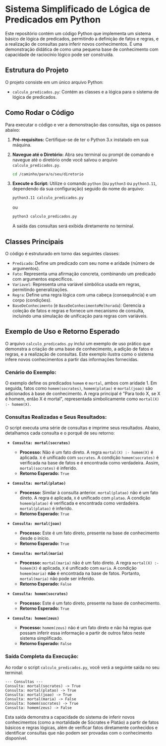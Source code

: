 # Sistema Simplificado de Lógica de Predicados em Python

Este repositório contém um código Python que implementa um sistema básico de lógica de predicados, permitindo a definição de fatos e regras, e a realização de consultas para inferir novos conhecimentos. É uma demonstração didática de como uma pequena base de conhecimento com capacidade de raciocínio lógico pode ser construída.

## Estrutura do Projeto

O projeto consiste em um único arquivo Python:

-   `calculo_predicados.py`: Contém as classes e a lógica para o sistema de lógica de predicados.

## Como Rodar o Código

Para executar o código e ver a demonstração das consultas, siga os passos abaixo:

1.  **Pré-requisitos:** Certifique-se de ter o Python 3.x instalado em sua máquina.

2.  **Navegue até o Diretório:** Abra seu terminal ou prompt de comando e navegue até o diretório onde você salvou o arquivo `calculo_predicados.py`.

    ```bash
    cd /caminho/para/o/seu/diretorio
    ```

3.  **Execute o Script:** Utilize o comando `python` (ou `python3` ou `python3.11`, dependendo da sua configuração) seguido do nome do arquivo:

    ```bash
    python3.11 calculo_predicados.py
    ```

    ou

    ```bash
    python3 calculo_predicados.py
    ```

    A saída das consultas será exibida diretamente no terminal.

## Classes Principais

O código é estruturado em torno das seguintes classes:

-   `Predicado`: Define um predicado com seu nome e aridade (número de argumentos).
-   `Fato`: Representa uma afirmação concreta, combinando um predicado com argumentos específicos.
-   `Variavel`: Representa uma variável simbólica usada em regras, permitindo generalizações.
-   `Regra`: Define uma regra lógica com uma cabeça (consequência) e um corpo (condições).
-   `BaseDeConhecimento` (e `BaseDeConhecimentoMelhorada`): Gerencia a coleção de fatos e regras e fornece um mecanismo de consulta, incluindo uma simulação de unificação para regras com variáveis.




## Exemplo de Uso e Retorno Esperado

O arquivo `calculo_predicados.py` inclui um exemplo de uso prático que demonstra a criação de uma base de conhecimento, a adição de fatos e regras, e a realização de consultas. Este exemplo ilustra como o sistema infere novos conhecimentos a partir das informações fornecidas.

### Cenário do Exemplo:

O exemplo define os predicados `homem` e `mortal`, ambos com aridade 1. Em seguida, fatos como `homem(socrates)`, `homem(platao)` e `mortal(joao)` são adicionados à base de conhecimento. A regra principal é "Para todo X, se X é homem, então X é mortal", representada simbolicamente como `mortal(X) :- homem(X)`.

### Consultas Realizadas e Seus Resultados:

O script executa uma série de consultas e imprime seus resultados. Abaixo, detalhamos cada consulta e o porquê de seu retorno:

-   **`Consulta: mortal(socrates)`**
    -   **Processo:** Não é um fato direto. A regra `mortal(X) :- homem(X)` é aplicada. `X` é unificado com `socrates`. A condição `homem(socrates)` é verificada na base de fatos e é encontrada como verdadeira. Assim, `mortal(socrates)` é inferido.
    -   **Retorno Esperado:** `True`

-   **`Consulta: mortal(platao)`**
    -   **Processo:** Similar à consulta anterior. `mortal(platao)` não é um fato direto. A regra é aplicada, `X` é unificado com `platao`. A condição `homem(platao)` é verificada e encontrada como verdadeira. `mortal(platao)` é inferido.
    -   **Retorno Esperado:** `True`

-   **`Consulta: mortal(joao)`**
    -   **Processo:** Este é um fato direto, presente na base de conhecimento desde o início.
    -   **Retorno Esperado:** `True`

-   **`Consulta: mortal(maria)`**
    -   **Processo:** `mortal(maria)` não é um fato direto. A regra `mortal(X) :- homem(X)` é aplicada, `X` é unificado com `maria`. A condição `homem(maria)` **não** é encontrada na base de fatos. Portanto, `mortal(maria)` não pode ser inferido.
    -   **Retorno Esperado:** `False`

-   **`Consulta: homem(socrates)`**
    -   **Processo:** Este é um fato direto, presente na base de conhecimento.
    -   **Retorno Esperado:** `True`

-   **`Consulta: homem(zeus)`**
    -   **Processo:** `homem(zeus)` não é um fato direto e não há regras que possam inferir essa informação a partir de outros fatos neste sistema simplificado.
    -   **Retorno Esperado:** `False`

### Saída Completa da Execução:

Ao rodar o script `calculo_predicados.py`, você verá a seguinte saída no seu terminal:

```
--- Consultas ---
Consulta: mortal(socrates) -> True
Consulta: mortal(platao) -> True
Consulta: mortal(joao) -> True
Consulta: mortal(maria) -> False
Consulta: homem(socrates) -> True
Consulta: homem(zeus) -> False
```

Esta saída demonstra a capacidade do sistema de inferir novos conhecimentos (como a mortalidade de Sócrates e Platão) a partir de fatos básicos e regras lógicas, além de verificar fatos diretamente conhecidos e identificar consultas que não podem ser provadas com o conhecimento disponível.


